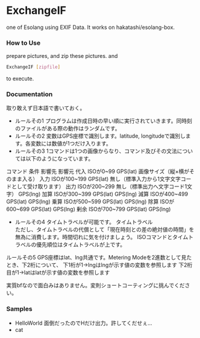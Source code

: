 # ExchangeIF
one of Esolang using EXIF Data. It works on hakatashi/esolang-box.

### How to Use
prepare pictures, and zip these pictures. and
```bash
ExchangeIF [zipfile]
```
to execute.

### Documentation
取り敢えず日本語で書いておく。

* ルールその1	プログラムは作成日時の早い順に実行されていきます。同時刻のファイルがある際の動作はランダムです。
* ルールその2	変数はGPS座標で識別します。latitude, longitudeで識別します。各変数には数値が1つだけ入ります。
* ルールその3	1コマンドは1つの画像からなり、コマンド及びその文法については以下のようになっています。

コマンド	条件			影響先	影響元
代入		ISOが0~99	GPS(lat)		画像サイズ（縦×横がそのまま入る）
入力		ISOが100~199	GPS(lat)		無し（標準入力から1文字文字コードとして受け取ります）
出力		ISOが200~299	無し（標準出力へ文字コード1文字）		GPS(lng)
加算		ISOが300~399	GPS(lat)		GPS(lng)
減算		ISOが400~499	GPS(lat)		GPS(lng)
乗算		ISOが500~599	GPS(lat)		GPS(lng)
除算		ISOが600~699	GPS(lat)		GPS(lng)
剰余		ISOが700~799	GPS(lat)		GPS(lng)

* ルールその4	タイムトラベルが可能です。
タイムトラベル		
ただし、タイムトラベルの代償として「現在時刻との差の絶対値の時間」を無為に消費します。時間切れに気を付けましょう。
ISOコマンドとタイムトラベルの優先順位はタイムトラベルが上です。

ルールその5	GPS座標はlat、lng共通です。Metering Modeを2進数として見たとき、下2桁について、
下1桁が1→lngはlngが示す値の変数を参照します
下2桁目が1→latはlatが示す値の変数を参照します

実質bfなので面白みはありません。変則ショートコーティングに挑んでください。

### Samples
* HelloWorld
面倒だったのでHだけ出力。許してくだせぇ…
* cat